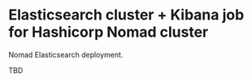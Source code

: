 # Elasticsearch cluster + Kibana job for Hashicorp Nomad cluster

Nomad Elasticsearch deployment.

TBD
